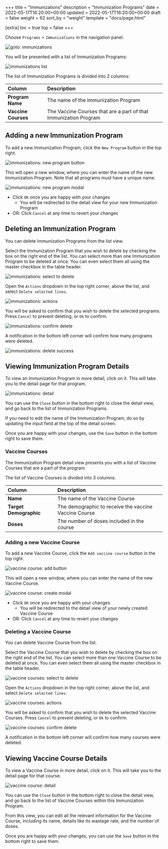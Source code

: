 +++
title = "Immunizations"
description = "Immunization Programs"
date = 2022-05-17T16:20:00+00:00
updated = 2022-05-17T16:20:00+00:00
draft = false
weight = 62
sort_by = "weight"
template = "docs/page.html"

[extra]
toc = true
top = false
+++

Choose `Programs` > `Immunizations` in the navigation panel.

![goto: immunizations](/docs/programs/images/goto_immunizations.png)

You will be presented with a list of Immunization Programs:

![immunizations list](/docs/programs/images/immunizations.png)

The list of Immunization Programs is divided into 2 columns:

| Column              | Description                                                      |
| :------------------ | :--------------------------------------------------------------- |
| **Program Name**    | The name of the Immunization Program                             |
| **Vaccine Courses** | The Vaccine Courses that are a part of that Immunization Program |

## Adding a new Immunization Program

To add a new Immunization Program, click the `New Program` button in the top right.

![immunizations: new program button](/docs/programs/images/immunizations_new_program_button.png)

This will open a new window, where you can enter the name of the new Immunization Program. Note that all programs must have a unique name.

![immunizations: new program modal](/docs/programs/images/immunizations_new_program_modal.png)

- Click `OK` once you are happy with your changes
  - You will be redirected to the detail view for your new Immunization Program
- OR: Click `Cancel` at any time to revert your changes

## Deleting an Immunization Program

You can delete Immunization Programs from the list view.

Select the Immunization Program that you wish to delete by checking the box on the right end of the list. You can select more than one Immunization Program to be deleted at once. You can even select them all using the master checkbox in the table header.

![immunizations: select to delete](/docs/programs/images/immunizations_select.png)

Open the `Actions` dropdown in the top right corner, above the list, and select `Delete selected lines`.

![immunizations: actions](/docs/programs/images/immunizations_actions.png)

You will be asked to confirm that you wish to delete the selected programs. Press `Cancel` to prevent deleting, or `Ok` to confirm.

![immunizations: confirm delete](/docs/programs/images/immunizations_confirm_delete.png)

A notification in the bottom left corner will confirm how many programs were deleted.

![immunizations: delete success](/docs/programs/images/immunizations_delete_success.png)

## Viewing Immunization Program Details

To view an Immunization Program in more detail, click on it. This will take you to the detail page for that program.

![immunizations: detail](/docs/programs/images/immunizations_detail.png)

You can use the `Close` button in the bottom right to close the detail view, and go back to the list of Immunization Programs.

If you need to edit the name of the Immunization Program, do so by updating the input field at the top of the detail screen.

Once you are happy with your changes, use the `Save` button in the bottom right to save them.

### Vaccine Courses

The Immunization Program detail view presents you with a list of Vaccine Courses that are a part of the program.

The list of Vaccine Courses is divided into 3 columns:

| Column                 | Description                                           |
| :--------------------- | :---------------------------------------------------- |
| **Name**               | The name of the Vaccine Course                        |
| **Target Demographic** | The demographic to receive the vaccine Vaccine Course |
| **Doses**              | The number of doses included in the course            |

### Adding a new Vaccine Course

To add a new Vaccine Course, click the `Add vaccine course` button in the top right.

![vaccine course: add button](/docs/programs/images/vaccine_course_add_button.png)

This will open a new window, where you can enter the name of the new Vaccine Course.

![vaccine course: create modal](/docs/programs/images/vaccine_course_add.png)

- Click `OK` once you are happy with your changes
  - You will be redirected to the detail view of your newly created Vaccine Course
- OR: Click `Cancel` at any time to revert your changes

### Deleting a Vaccine Course

You can delete Vaccine Course from the list.

Select the Vaccine Course that you wish to delete by checking the box on the right end of the list. You can select more than one Vaccine Course to be deleted at once. You can even select them all using the master checkbox in the table header.

![vaccine courses: select to delete](/docs/programs/images/vaccine_courses_select.png)

Open the `Actions` dropdown in the top right corner, above the list, and select `Delete selected lines`.

![vaccine courses: actions](/docs/programs/images/immunizations_actions.png)

You will be asked to confirm that you wish to delete the selected Vaccine Courses. Press `Cancel` to prevent deleting, or `Ok` to confirm.

![vaccine courses: confirm delete](/docs/programs/images/vaccine_courses_confirm_delete.png)

A notification in the bottom left corner will confirm how many courses were deleted.

## Viewing Vaccine Course Details

To view a Vaccine Course in more detail, click on it. This will take you to the detail page for that course.

![vaccine course: detail](/docs/programs/images/vaccine_course_detail.png)

You can use the `Close` button in the bottom right to close the detail view, and go back to the list of Vaccine Courses within this Immunization Program.

From this view, you can edit all the relevant information for the Vaccine Course, including its name, details like its wastage rate, and the number of doses.

Once you are happy with your changes, you can use the `Save` button in the bottom right to save them.
